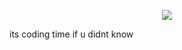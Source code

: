 <p align="center">
  <img src="https://i.redd.it/iniwwqe8pilz.jpg" />
</p>
its coding time if u didnt know

